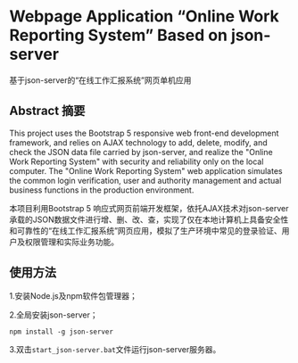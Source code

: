 # Webpage Application “Online Work Reporting System” Based on json-server
基于json-server的“在线工作汇报系统”网页单机应用

## Abstract 摘要
This project uses the Bootstrap 5 responsive web front-end development framework, and relies on AJAX technology to add, delete, modify, and check the JSON data file carried by json-server, and realize the "Online Work Reporting System" with security and reliability only on the local computer. The "Online Work Reporting System" web application simulates the common login verification, user and authority management and actual business functions in the production environment.

本项目利用Bootstrap 5 响应式网页前端开发框架，依托AJAX技术对json-server承载的JSON数据文件进行增、删、改、查，实现了仅在本地计算机上具备安全性和可靠性的“在线工作汇报系统”网页应用，模拟了生产环境中常见的登录验证、用户及权限管理和实际业务功能。

## 使用方法
1.安装Node.js及npm软件包管理器；

2.全局安装json-server；
```shell
npm install -g json-server
```

3.双击`start_json-server.bat`文件运行json-server服务器。
